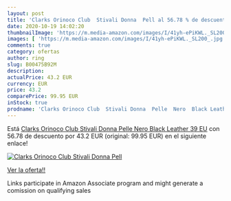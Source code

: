 ```yaml
---
layout: post
title: 'Clarks Orinoco Club  Stivali Donna  Pell al 56.78 % de descuento'
date: 2020-10-19 14:02:20
thumbnailImage: 'https://m.media-amazon.com/images/I/41yh-ePiKWL._SL200_.jpg'
images: [ 'https://m.media-amazon.com/images/I/41yh-ePiKWL._SL200_.jpg' ]
comments: true
category: ofertas
author: ring
slug: B00475B92M
description:
actualPrice: 43.2 EUR
currency: EUR
price: 43.2
comparePrice: 99.95 EUR
inStock: true
prodname: 'Clarks Orinoco Club  Stivali Donna  Pelle  Nero  Black Leather   39 EU'
---
```


Está [Clarks Orinoco Club  Stivali Donna  Pelle  Nero  Black Leather   39 EU](https://www.amazon.it/dp/B00475B92M/?tag=tolees00-21) con 56.78 de descuento por 43.2 EUR (original: 99.95 EUR) en el siguiente enlace!

[![Clarks Orinoco Club  Stivali Donna  Pell](https://m.media-amazon.com/images/I/41yh-ePiKWL._SL200_.jpg)](https://www.amazon.it/dp/B00475B92M/?tag=tolees00-21)

[Ver la oferta!!](https://www.amazon.it/dp/B00475B92M/?tag=tolees00-21)

Links participate in Amazon Associate program and might generate a comission on qualifying sales


